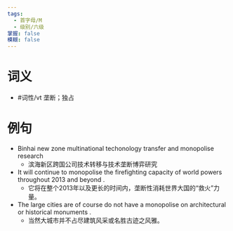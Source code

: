 ```yaml
---
tags:
  - 首字母/M
  - 级别/六级
掌握: false
模糊: false
---
```

# 词义
- #词性/vt  垄断；独占
# 例句
- Binhai new zone multinational techonology transfer and monopolise research
	- 滨海新区跨国公司技术转移与技术垄断博弈研究
- It will continue to monopolise the firefighting capacity of world powers throughout 2013 and beyond .
	- 它将在整个2013年以及更长的时间内，垄断性消耗世界大国的“救火”力量。
- The large cities are of course do not have a monopolise on architectural or historical monuments .
	- 当然大城市并不占尽建筑风采或名胜古迹之风雅。
